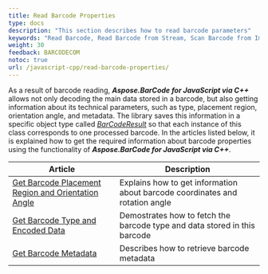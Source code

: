 ```yaml
---
title: Read Barcode Properties
type: docs
description: "This section describes how to read barcode parameters"
keywords: "Read Barcode, Read Barcode from Stream, Scan Barcode from Image, Many Barcodes in One Image, Read PDF417 Barcode, Read PDF417 Metadata, Read Qr Code, Read QR Code Metadata, QR Code Structured Append, Aspose.BarCode, Read Barcode JavaScript"
weight: 30
feedback: BARCODECOM
notoc: true
url: /javascript-cpp/read-barcode-properties/
---
```

  
As a result of barcode reading, ***Aspose.BarCode for JavaScript via C++*** allows not only decoding the main data stored in a barcode, but also getting information about its technical parameters, such as type, placement region, orientation angle, and metadata. The library saves this information in a specific object type called [*BarCodeResult*](https://reference.aspose.com/barcode/javascript-cpp/aspose.barcode.barcoderecognition/barcoderesult) so that each instance of this class corresponds to one processed barcode. In the articles listed below, it is explained how to get the required information about barcode properties using the functionality of ***Aspose.BarCode for JavaScript via C++***.

|Article|Description|
|---|---|
|[Get Barcode Placement Region and Orientation Angle](/barcode/javascript-cpp/get-placement-and-orientation/)|Explains how to get information about barcode coordinates and rotation angle|
|[Get Barcode Type and Encoded Data](/barcode/javascript-cpp/get-barcode-type-and-data/)|Demostrates how to fetch the barcode type and data stored in this barcode|
|[Get Barcode Metadata](/barcode/javascript-cpp/read-barcode-metadata/)|Describes how to retrieve barcode metadata|
  




